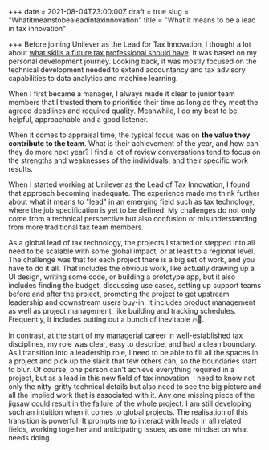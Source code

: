 +++
date = 2021-08-04T23:00:00Z
draft = true
slug = "Whatitmeanstobealeadintaxinnovation"
title = "What it means to be a lead in tax innovation"

+++
Before joining Unilever as the Lead for Tax Innovation, I thought a lot about [what skills a future tax professional should have](https://shan.tax/posts/skills-for-future-tax-professionals/ "skillset"). It was based on my personal development journey. Looking back, it was mostly focused on the technical development needed to extend accountancy and tax advisory capabilities to data analytics and machine learning.

When I first became a manager, I always made it clear to junior team members that I trusted them to prioritise their time as long as they meet the agreed deadlines and required quality. Meanwhile, I do my best to be helpful, approachable and a good listener.

When it comes to appraisal time, the typical focus was on **the value they contribute to the team**. What is their achievement of the year, and how can they do more next year? I find a lot of review conversations tend to focus on the strengths and weaknesses of the individuals, and their specific work results.

When I started working at Unilever as the Lead of Tax Innovation, I found that approach becoming inadequate. The experience made me think further about what it means to "lead" in an emerging field such as tax technology, where the job specification is yet to be defined. My challenges do not only come from a technical perspective but also confusion or misunderstanding from more traditional tax team members. 

As a global lead of tax technology, the projects I started or stepped into all need to be scalable with some global impact, or at least to a regional level. The challenge was that for each project there is a big set of work, and you have to do it all. That includes the obvious work, like actually drawing up a UI design, writing some code, or building a prototype app, but it also includes finding the budget, discussing use cases, setting up support teams before and after the project, promoting the project to get upstream leadership and downstream users buy-in. It includes product management as well as project management, like building and tracking schedules. Frequently, it includes putting out a bunch of inevitable 🔥🧯.

In contrast, at the start of my managerial career in well-established tax disciplines, my role was clear, easy to describe, and had a clean boundary. As I transition into a leadership role, I need to be able to fill all the spaces in a project and pick up the slack that few others can, so the boundaries start to blur. Of course, one person can't achieve everything required in a project, but as a lead in this new field of tax innovation, I need to know not only the nitty-gritty technical details but also need to see the big picture and all the implied work that is associated with it. Any one missing piece of the jigsaw could result in the failure of the whole project. I am still developing such an intuition when it comes to global projects. The realisation of this transition is powerful. It prompts me to interact with leads in all related fields, working together and anticipating issues, as one mindset on what needs doing.